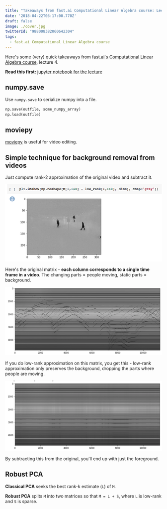 ```yaml
---
title: "Takeaways from fast.ai Computational Linear Algebra course: Lecture 4"
date: '2018-04-22T03:17:00.770Z'
draft: false
image: ./cover.jpg
twitterId: "988008382060642304"
tags:
  - fast.ai Computational Linear Algebra course
---
```


Here's some (very) quick takeaways from [fast.ai's Computational Linear Algebra course](http://www.fast.ai/2017/07/17/num-lin-alg/), lecture 4.

<post-separator></post-separator>

<div><responsive-iframe width="560" height="315" src="https://www.youtube.com/embed/Ys8R2nUTOAk" frameborder="0" allow="autoplay; encrypted-media" allowfullscreen></responsive-iframe></div>

**Read this first:** [jupyter notebook for the lecture](https://github.com/fastai/numerical-linear-algebra/blob/master/nbs/3.%20Background%20Removal%20with%20Robust%20PCA.ipynb)

## numpy.save

Use `numpy.save` to serialize numpy into a file.

```python
np.save(outfile, some_numpy_array)
np.load(outfile)
```

## moviepy

[moviepy](https://github.com/Zulko/moviepy) is useful for video editing.

## Simple technique for background removal from videos

Just compute rank-2 approximation of the original video and subtract it.

![](./bg-removal.png)

Here's the original matrix - **each column corresponds to a single time frame in a video**. The changing parts = people moving, static parts = background.

![](./orig.png)

If you do low-rank approximation on this matrix, you get this - low-rank approximation only preserves the background, dropping the parts where people are moving.

![](./after.png)

By subtracting this from the original, you'll end up with just the foreground.

## Robust PCA

**Classical PCA** seeks the best rank-k estimate (`L`) of `M`.

**Robust PCA** splits `M` into two matrices so that `M = L + S`, where `L` is low-rank and `S` is sparse.
